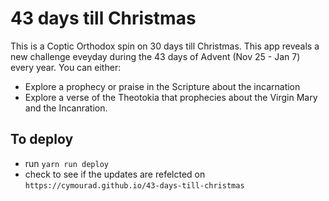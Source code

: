 # 43 days till Christmas

This is a Coptic Orthodox spin on 30 days till Christmas.
This app reveals a new challenge eveyday during the 43 days of Advent (Nov 25 - Jan 7) every year.
You can either:

- Explore a prophecy or praise in the Scripture about the incarnation
- Explore a verse of the Theotokia that prophecies about the Virgin Mary and the Incanration.

## To deploy

- run `yarn run deploy`
- check to see if the updates are refelcted on `https://cymourad.github.io/43-days-till-christmas`
